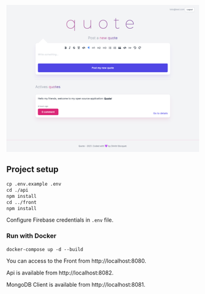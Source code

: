 ![Screenshot of Quote](https://github.com/dimitribocquet/quote/blob/master/front/public/images/screenshot.png?raw=true)


## Project setup

```
cp .env.example .env
cd ./api
npm install
cd ../front
npm install
```

Configure Firebase credentials in `.env` file.

### Run with Docker
```
docker-compose up -d --build
```

You can access to the Front from http://localhost:8080.

Api is available from http://localhost:8082.

MongoDB Client is available from http://localhost:8081.
